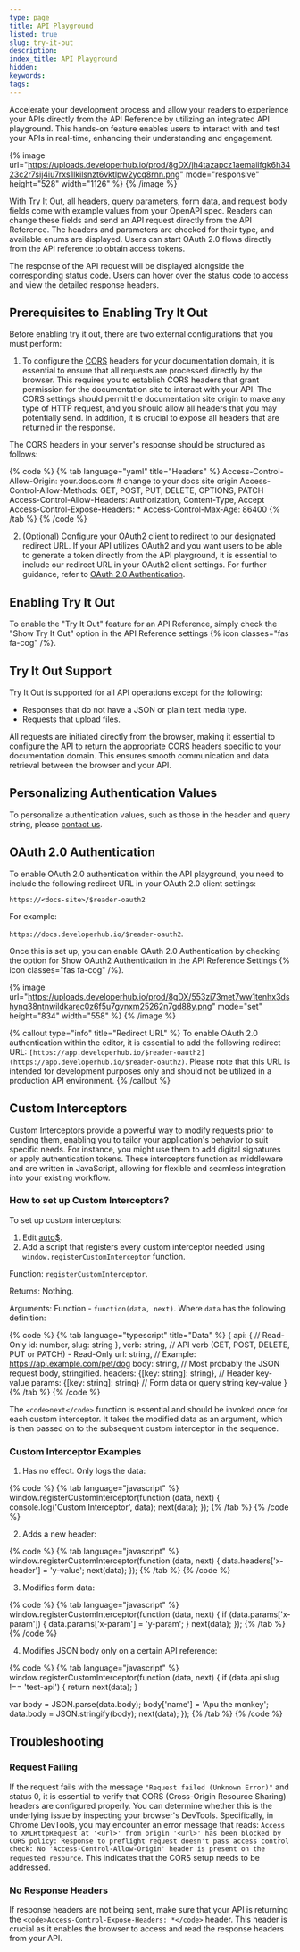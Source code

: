```yaml
---
type: page
title: API Playground
listed: true
slug: try-it-out
description: 
index_title: API Playground
hidden: 
keywords: 
tags: 
---
```


Accelerate your development process and allow your readers to experience your APIs directly from the API Reference by utilizing an integrated API playground. This hands-on feature enables users to interact with and test your APIs in real-time, enhancing their understanding and engagement.

{% image url="https://uploads.developerhub.io/prod/8gDX/jh4tazapcz1aemaiifgk6h3423c2r7sij4iu7rxs1lkilsnzt6vktlpw2ycq8rnn.png" mode="responsive" height="528" width="1126" %}
{% /image %}

With Try It Out, all headers, query parameters, form data, and request body fields come with example values from your OpenAPI spec. Readers can change these fields and send an API request directly from the API Reference. The headers and parameters are checked for their type, and available enums are displayed. Users can start OAuth 2.0 flows directly from the API reference to obtain access tokens.

The response of the API request will be displayed alongside the corresponding status code. Users can hover over the status code to access and view the detailed response headers.

## Prerequisites to Enabling Try It Out

Before enabling try it out, there are two external configurations that you must perform:

1. To configure the [CORS](https://developer.mozilla.org/en-US/docs/Web/HTTP/CORS) headers for your documentation domain, it is essential to ensure that all requests are processed directly by the browser. This requires you to establish CORS headers that grant permission for the documentation site to interact with your API.
The CORS settings should permit the documentation site origin to make any type of HTTP request, and you should allow all headers that you may potentially send. In addition, it is crucial to expose all headers that are returned in the response.

The CORS headers in your server's response should be structured as follows:

{% code %}
{% tab language="yaml" title="Headers" %}
Access-Control-Allow-Origin: your.docs.com # change to your docs site origin
Access-Control-Allow-Methods: GET, POST, PUT, DELETE, OPTIONS, PATCH
Access-Control-Allow-Headers: Authorization, Content-Type, Accept
Access-Control-Expose-Headers: *
Access-Control-Max-Age: 86400
{% /tab %}
{% /code %}

2. (Optional) Configure your OAuth2 client to redirect to our designated redirect URL. If your API utilizes OAuth2 and you want users to be able to generate a token directly from the API playground, it is essential to include our redirect URL in your OAuth2 client settings. For further guidance, refer to [OAuth 2.0 Authentication](/support-center/try-it-out#oauth-20-authentication).

## Enabling Try It Out

To enable the "Try It Out" feature for an API Reference, simply check the "Show Try It Out" option in the API Reference settings {% icon classes="fas fa-cog" /%}.

## Try It Out Support

Try It Out is supported for all API operations except for the following:

- Responses that do not have a JSON or plain text media type.
- Requests that upload files.

All requests are initiated directly from the browser, making it essential to configure the API to return the appropriate [CORS](https://developer.mozilla.org/en-US/docs/Web/HTTP/CORS) headers specific to your documentation domain. This ensures smooth communication and data retrieval between the browser and your API.

## Personalizing Authentication Values

To personalize authentication values, such as those in the header and query string, please [contact us](/support-center/contact-us).

## OAuth 2.0 Authentication

To enable OAuth 2.0 authentication within the API playground, you need to include the following redirect URL in your OAuth 2.0 client settings:

`https://<docs-site>/$reader-oauth2`

For example:

`https://docs.developerhub.io/$reader-oauth2`.

Once this is set up, you can enable OAuth 2.0 Authentication by checking the option for Show OAuth2 Authentication in the API Reference Settings {% icon classes="fas fa-cog" /%}.

{% image url="https://uploads.developerhub.io/prod/8gDX/553zj73met7ww1tenhx3dshynq38ntnwildkarec0z6f5u7gynxm25262n7gd88y.png" mode="set" height="834" width="558" %}
{% /image %}

{% callout type="info" title="Redirect URL" %}
To enable OAuth 2.0 authentication within the editor, it is essential to add the following redirect URL: `[https://app.developerhub.io/$reader-oauth2](https://app.developerhub.io/$reader-oauth2)`. Please note that this URL is intended for development purposes only and should not be utilized in a production API environment.
{% /callout %}

## Custom Interceptors

Custom Interceptors provide a powerful way to modify requests prior to sending them, enabling you to tailor your application's behavior to suit specific needs. For instance, you might use them to add digital signatures or apply authentication tokens. These interceptors function as middleware and are written in JavaScript, allowing for flexible and seamless integration into your existing workflow.

### How to set up Custom Interceptors?

To set up custom interceptors:

1. Edit [auto$](/support-center/custom-javascript).
2. Add a script that registers every custom interceptor needed using `window.registerCustomInterceptor` function.

Function: `registerCustomInterceptor`.

Returns: Nothing.

Arguments: Function - `function(data, next)`. Where `data` has the following definition:

{% code %}
{% tab language="typescript" title="Data" %}
{
  api: { // Read-Only
    id: number,
    slug: string
  },
  verb: string, // API verb (GET, POST, DELETE, PUT or PATCH) - Read-Only
  url: string, // Example: https://api.example.com/pet/dog
  body: string, // Most probably the JSON request body, stringified.
  headers: {[key: string]: string}, // Header key-value
  params: {[key: string]: string}  // Form data or query string key-value
}
{% /tab %}
{% /code %}

The `<code>next</code>` function is essential and should be invoked once for each custom interceptor. It takes the modified data as an argument, which is then passed on to the subsequent custom interceptor in the sequence.

### Custom Interceptor Examples

1. Has no effect. Only logs the data:

{% code %}
{% tab language="javascript" %}
window.registerCustomInterceptor(function (data, next) {
  console.log('Custom Interceptor', data);
  next(data);
});
{% /tab %}
{% /code %}

2. Adds a new header:

{% code %}
{% tab language="javascript" %}
window.registerCustomInterceptor(function (data, next) {
  data.headers['x-header'] = 'y-value';
  next(data);
});
{% /tab %}
{% /code %}

3. Modifies form data:

{% code %}
{% tab language="javascript" %}
window.registerCustomInterceptor(function (data, next) {
  if (data.params['x-param']) {
  	data.params['x-param'] = 'y-param';
  }
  next(data);
});
{% /tab %}
{% /code %}

4. Modifies JSON body only on a certain API reference:

{% code %}
{% tab language="javascript" %}
window.registerCustomInterceptor(function (data, next) {
  if (data.api.slug !== 'test-api') {
    return next(data);
  }
  
  var body = JSON.parse(data.body);
  body['name'] = 'Apu the monkey';
  data.body = JSON.stringify(body);
  next(data);
});
{% /tab %}
{% /code %}

## Troubleshooting

### Request Failing

If the request fails with the message `"Request failed (Unknown Error)"` and status 0, it is essential to verify that CORS (Cross-Origin Resource Sharing) headers are configured properly. You can determine whether this is the underlying issue by inspecting your browser's DevTools. Specifically, in Chrome DevTools, you may encounter an error message that reads: `Access to XMLHttpRequest at '<url>' from origin '<url>' has been blocked by CORS policy: Response to preflight request doesn't pass access control check: No 'Access-Control-Allow-Origin' header is present on the requested resource`. This indicates that the CORS setup needs to be addressed.

### No Response Headers

If response headers are not being sent, make sure that your API is returning the `<code>Access-Control-Expose-Headers: *</code>` header. This header is crucial as it enables the browser to access and read the response headers from your API.